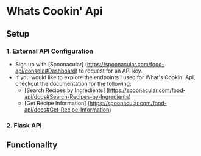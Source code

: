# Whats Cookin' Api

## Setup

### 1. External API Configuration

- Sign up with [Spoonacular] (https://spoonacular.com/food-api/console#Dashboard) to request for an API key.
- If you would like to explore the endpoints I used for What's Cookin' Api, checkout the documentation for the following:
  - [Search Recipes by Ingredients] (https://spoonacular.com/food-api/docs#Search-Recipes-by-Ingredients)
  - [Get Recipe Information] (https://spoonacular.com/food-api/docs#Get-Recipe-Information)
  
### 2. Flask API


## Functionality
